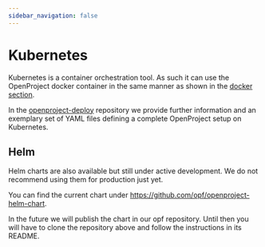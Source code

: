```yaml
---
sidebar_navigation: false
---
```


# Kubernetes

Kubernetes is a container orchestration tool. As such it can use the
OpenProject docker container in the same manner as shown in the [docker section](../docker/#one-container-per-process-recommended).

In the [openproject-deploy](https://github.com/opf/openproject-deploy/blob/stable/12/kubernetes/README.md) repository we provide further information and an exemplary set of YAML files defining a complete OpenProject setup on Kubernetes.

## Helm

Helm charts are also available but still under active development.
We do not recommend using them for production just yet.

You can find the current chart under https://github.com/opf/openproject-helm-chart.

In the future we will publish the chart in our opf repository.
Until then you will have to clone the repository above and follow the instructions in its README.
